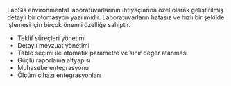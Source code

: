 LabSis environmental laboratuvarlarının ihtiyaçlarına özel olarak geliştirilmiş detaylı bir otomasyon yazılımıdır.
Laboratuvarların hatasız ve hızlı bir şekilde işlemesi için birçok önemli özelliğe sahiptir.
* Teklif süreçleri yönetimi
* Detaylı mevzuat yönetimi
* Tablo seçimi ile otomatik parametre ve sınır değer atanması
* Güçlü raporlama altyapısı
* Muhasebe entegrasyonu
* Ölçüm cihazı entegrasyonları
